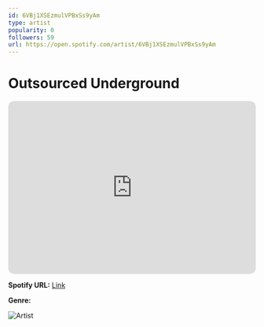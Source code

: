 ```yaml
---
id: 6VBj1XSEzmulVPBxSs9yAm
type: artist
popularity: 0
followers: 59
url: https://open.spotify.com/artist/6VBj1XSEzmulVPBxSs9yAm
---
```

# Outsourced Underground

<iframe style="border-radius:12px" src="https://open.spotify.com/embed/artist/6VBj1XSEzmulVPBxSs9yAm" width="100%" height="352" frameBorder="0" allowfullscreen="" allow="autoplay; clipboard-write; encrypted-media; fullscreen; picture-in-picture" loading="lazy"></iframe>

**Spotify URL:** [Link](https://open.spotify.com/artist/6VBj1XSEzmulVPBxSs9yAm)

**Genre:** 

![Artist](https://i.scdn.co/image/ab67616d0000b273d7dd147e4ec38b1f369d65b4)
